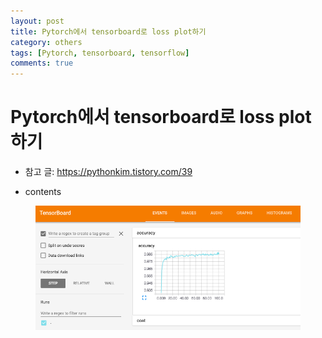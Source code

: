 ```yaml
---
layout: post
title: Pytorch에서 tensorboard로 loss plot하기
category: others
tags: [Pytorch, tensorboard, tensorflow]
comments: true
---
```


# Pytorch에서 tensorboard로 loss plot하기
- 참고 글: https://pythonkim.tistory.com/39

- contents

<center>
<figure>
<img src="/assets/post_img/others/2019-05-11-pytorch_tensorboard/fig1.png" alt="views">
<figcaption></figcaption>
</figure>
</center>
